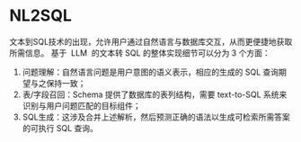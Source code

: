 # NL2SQL
文本到SQL技术的出现，允许用户通过自然语言与数据库交互，从而更便捷地获取所需信息。
基于  LLM  的文本转 SQL 的整体实现细节可以分为 3 个方面：
1. 问题理解：自然语言问题是用户意图的语义表示，相应的生成的 SQL 查询期望与之保持一致；
2. 表/字段召回：Schema 提供了数据库的表列结构，需要 text-to-SQL 系统来识别与用户问题匹配的目标组件； 
3. SQL生成：这涉及合并上述解析，然后预测正确的语法以生成可检索所需答案的可执行 SQL 查询。
